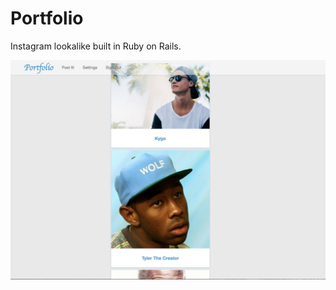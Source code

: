 # Portfolio
Instagram lookalike built in Ruby on Rails. 


![Alt text](screenshot.png?raw=true "Screenshot")
